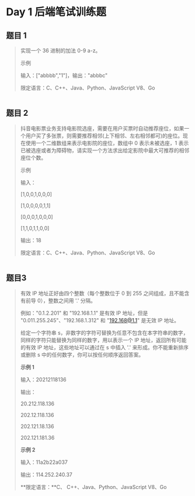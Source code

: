 # Day 1 后端笔试训练题



## 题目 1



> 实现一个 36 进制的加法 0-9 a-z。
>
> 示例
>
> 输入：["abbbb","1"]，输出："abbbc"
>
> 限定语言：C、C++、Java、Python、JavaScript V8、Go

```cpp
```





## 题目 2



> 抖音电影票业务支持电影院选座，需要在用户买票时自动推荐座位，如果一个用户买了多张票，则需要推荐相邻(上下相邻、左右相邻都可)的座位。现在使用一个二维数组来表示电影院的座位，数组中 0 表示未被选座，1 表示已被选座或者为障碍物，请实现一个方法求出给定影院中最大可推荐的相邻座位个数。
>
> 示例
>
> 输入：
>
> [1,0,0,1,0,0,0]
>
> [1,0,0,0,0,1,1]
>
> [0,0,0,1,0,0,0]
>
> [1,1,0,1,1,0,0]
>
> 输出：18
>
> 限定语言：C、C++、Java、Python、JavaScript V8、Go



```cpp
```





## **题目3**

> 有效 IP 地址正好由四个整数（每个整数位于 0 到 255 之间组成，且不能含有前导 0），整数之间用 '.' 分隔。
>
> 例如："0.1.2.201" 和 "192.168.1.1" 是有效 IP 地址，但是 "0.011.255.245"、"192.168.1.312" 和 "192.168@1.1" 是无效 IP 地址。
>
> 给定一个字符串 s，非数字的字符可替换为任意不包含在本字符串的数字，同样的字符只能替换为同样的数字，用以表示一个 IP 地址，返回所有可能的有效 IP 地址，这些地址可以通过在 s 中插入 '.' 来形成。你不能重新排序或删除 s 中的任何数字，你可以按任何顺序返回答案。
>
> **示例 1**
>
> 输入：20212118136
>
> 输出：
>
> 20.212.118.136
>
> 202.12.118.136
>
> 202.121.18.136
>
> 202.121.181.36
>
> **示例 2**
>
> 输入：11a2b22a037
>
> 输出：114.252.240.37
>
> **限定语言：**C、 C++、Java、Python、JavaScript V8、Go



```cpp
```









